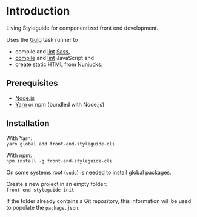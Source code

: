 # Introduction

Living Styleguide for componentized front end development.

Uses the [Gulp](http://gulpjs.com/) task runner to
* compile and [lint](https://stylelint.io/) [Sass](http://sass-lang.com/),
* [compile](https://babeljs.io/) and [lint](http://eslint.org/) JavaScript and
* create static HTML from [Nunjucks](https://mozilla.github.io/nunjucks/).


## Prerequisites

* [Node.js](https://nodejs.org/)
* [Yarn](https://yarnpkg.com/) or npm (bundled with Node.js)


## Installation

With Yarn:  
`yarn global add front-end-styleguide-cli`

With npm:  
`npm install -g front-end-styleguide-cli`

On some systems root (`sudo`) is needed to install global packages.

Create a new project in an empty folder:  
`front-end-styleguide init`

If the folder already contains a Git repository, this information will be used to populate the `package.json`.
